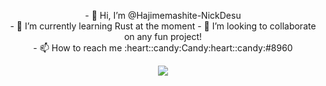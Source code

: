<p align="center">
- 👋 Hi, I’m @Hajimemashite-NickDesu
  <br>
- 🌱 I’m currently learning Rust at the moment 
- 💞️ I’m looking to collaborate on any fun project! 
  <br>
- 📫 How to reach me :heart::candy:Candy:heart::candy:#8960
  </p>
<p align="center">
<img src = https://derpicdn.net/img/view/2018/8/3/1797065.png />
</p>
<!---
Hajimemashite-NickDesu/Hajimemashite-NickDesu is a ✨ special ✨ repository because its `README.md` (this file) appears on your GitHub profile.
You can click the Preview link to take a look at your changes.
--->

